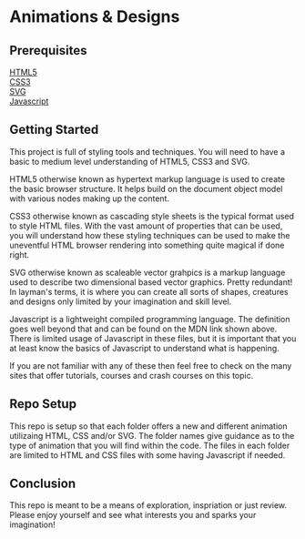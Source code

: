<h1>Animations & Designs</h1>
<h2>Prerequisites</h2>
<a href="https://developer.mozilla.org/en-US/docs/Web/Guide/HTML/HTML5">HTML5</a></br>
<a href="https://developer.mozilla.org/en-US/docs/Archive/CSS3">CSS3</a></br>
<a href="https://developer.mozilla.org/en-US/docs/Web/SVG">SVG</a></br>
<a href="https://developer.mozilla.org/en-US/docs/Web/JavaScript">Javascript</a></br>

<h2>Getting Started</h2>
<p>
This project is full of styling tools and techniques. You will need to have a basic to medium level understanding of HTML5, CSS3 and SVG. 
</p>
<p>
HTML5 otherwise known as hypertext markup language is used to create the basic browser structure. It helps build on the document object model with various nodes making up the content. 
</p>
<p>
CSS3 otherwise known as cascading style sheets is the typical format used to style HTML files. With the vast amount of properties that can be used, you will understand how these styling techniques can be used to make the uneventful HTML browser rendering into something quite magical if done right. 
</p>
<p>
SVG otherwise known as scaleable vector grahpics is a markup language used to describe two dimensional based vector graphics. Pretty redundant! In layman's terms, it is where you can create all sorts of shapes, creatures and designs only limited by your imagination and skill level.
</p>
<p>
Javascript is a lightweight compiled programming language. The definition goes well beyond that and can be found on the MDN link shown above. There is limited usage of Javascript in these files, but it is important that you at least know the basics of Javascript to understand what is happening.
</p>
<p>
If you are not familiar with any of these then feel free to check on the many sites that offer tutorials, courses and crash courses on this topic.
</p>
<h2>Repo Setup</h2>
<p>
This repo is setup so that each folder offers a new and different animation utilizaing HTML, CSS and/or SVG. The folder names give guidance as to the type of animation that you will find within the code. The files in each folder are limited to HTML and CSS files with some having Javascript if needed. 
</p>
<h2>Conclusion</h2>
<p>
This repo is meant to be a means of exploration, inspriation or just review. Please enjoy yourself and see what interests you and sparks your imagination!
</p>
